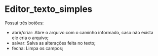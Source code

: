 # Editor_texto_simples
Possui três botões:
* abrir/criar: Abre o arquivo com o caminho informado, caso não exista ele cria o arquivo;
* salvar: Salva as alterações feita no texto;
* fecha: Limpa os campos;
